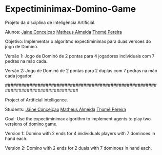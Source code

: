 # Expectiminimax-Domino-Game

Projeto da disciplina de Inteligência Artificial.

Alunos: [Jaine Conceiçao](https://github.com/jainec)
       [Matheus Almeida](https://github.com/matheusfsa) 
       [Thomé Pereira](https://github.com/Thome)

Objetivo: Implementar o algoritmo expectiminimax para duas versoes do jogo de Dominó.

Versão 1: Jogo de Dominó de 2 pontas para 4 jogadores individuais com 7 pedras na mão cada.

Versão 2: Jogo de Dominó de 2 pontas para 2 duplas com 7 pedras na mão cada jogador.

###################################################################################

Project of Artificial Intelligence.

Students: [Jaine Conceiçao](https://github.com/jainec)
       [Matheus Almeida](https://github.com/matheusfsa) 
       [Thomé Pereira](https://github.com/Thome)
       
Goal: Use the expectiminimax algorithm to implement agents to play two versions of domino game.

Version 1: Domino with 2 ends for 4 inidividuals players with 7 dominoes in hand each.

Version 2: Domino with 2 ends for 2 duals with 7 dominoes in hand each.
